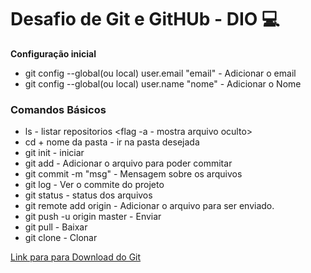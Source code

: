 # Desafio de Git e GitHUb - DIO :computer:

**Configuração inicial**

* git config --global(ou local) user.email "email"  - Adicionar o email
* git config --global(ou local) user.name "nome"    - Adicionar o Nome

### Comandos Básicos 

* ls - listar repositorios <flag -a - mostra arquivo oculto>
* cd + nome da pasta - ir na pasta desejada
* git init - iniciar 
* git add <arquivo> - Adicionar o arquivo para poder commitar
* git commit -m "msg" - Mensagem sobre os arquivos
* git log - Ver o commite do projeto
* git status - status dos arquivos
* git remote add origin <Link> - Adicionar o arquivo para ser enviado.
* git push -u origin master - Enviar
* git pull - Baixar
* git clone - Clonar

[Link para para Download do Git](https://git-scm.com/)
